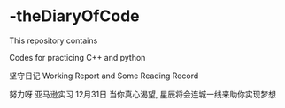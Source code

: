 # -theDiaryOfCode

This repository contains

Codes for practicing C++ and python

坚守日记 Working Report and Some Reading Record

努力呀 亚马逊实习 12月31日
当你真心渴望, 星辰将会连城一线来助你实现梦想
